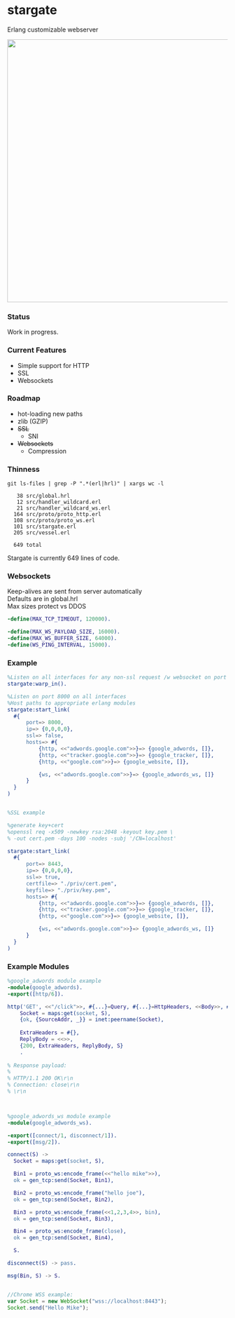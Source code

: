 # stargate
Erlang customizable webserver

<img src="http://i.imgur.com/8vmU7W4.jpg" width="960" height="600" />

### Status
Work in progress.  

### Current Features
- Simple support for HTTP  
- SSL  
- Websockets  

### Roadmap
- hot-loading new paths  
- zlib (GZIP)  
- ~~SSL~~  
  - SNI  
- ~~Websockets~~  
  - Compression  

### Thinness
```
git ls-files | grep -P ".*(erl|hrl)" | xargs wc -l

   38 src/global.hrl
   12 src/handler_wildcard.erl
   21 src/handler_wildcard_ws.erl
  164 src/proto/proto_http.erl
  108 src/proto/proto_ws.erl
  101 src/stargate.erl
  205 src/vessel.erl

  649 total
```

Stargate is currently 649 lines of code.


### Websockets
Keep-alives are sent from server automatically  
Defaults are in global.hrl  
Max sizes protect vs DDOS  

```erlang
-define(MAX_TCP_TIMEOUT, 120000).

-define(MAX_WS_PAYLOAD_SIZE, 16000).
-define(MAX_WS_BUFFER_SIZE, 64000).
-define(WS_PING_INTERVAL, 15000).
```

### Example
```erlang
%Listen on all interfaces for any non-ssl request /w websocket on port 8000
stargate:warp_in().

%Listen on port 8000 on all interfaces
%Host paths to appropriate erlang modules
stargate:start_link(
  #{
      port=> 8000,
      ip=> {0,0,0,0},
      ssl=> false,
      hosts=> #{
          {http, <<"adwords.google.com">>}=> {google_adwords, []},
          {http, <<"tracker.google.com">>}=> {google_tracker, []},
          {http, <<"google.com">>}=> {google_website, []},

          {ws, <<"adwords.google.com">>}=> {google_adwords_ws, []}
      }
  }
)


%SSL example

%generate key+cert
%openssl req -x509 -newkey rsa:2048 -keyout key.pem \
% -out cert.pem -days 100 -nodes -subj '/CN=localhost'

stargate:start_link(
  #{
      port=> 8443,
      ip=> {0,0,0,0},
      ssl=> true,
      certfile=> "./priv/cert.pem",
      keyfile=> "./priv/key.pem",
      hosts=> #{
          {http, <<"adwords.google.com">>}=> {google_adwords, []},
          {http, <<"tracker.google.com">>}=> {google_tracker, []},
          {http, <<"google.com">>}=> {google_website, []},

          {ws, <<"adwords.google.com">>}=> {google_adwords_ws, []}
      }
  }
)
```

### Example Modules

```erlang
%google_adwords module example
-module(google_adwords).
-export([http/6]).

http('GET', <<"/click">>, #{...}=Query, #{...}=HttpHeaders, <<Body>>, #{...}=S) ->
    Socket = maps:get(socket, S),
    {ok, {SourceAddr, _}} = inet:peername(Socket),
    
    ExtraHeaders = #{},
    ReplyBody = <<>>,
    {200, ExtraHeaders, ReplyBody, S}
    .
    
% Response payload:
%
% HTTP/1.1 200 OK\r\n
% Connection: close\r\n
% \r\n



%google_adwords_ws module example
-module(google_adwords_ws).

-export([connect/1, disconnect/1]).
-export([msg/2]).

connect(S) -> 
  Socket = maps:get(socket, S),

  Bin1 = proto_ws:encode_frame(<<"hello mike">>),
  ok = gen_tcp:send(Socket, Bin1),

  Bin2 = proto_ws:encode_frame("hello joe"),
  ok = gen_tcp:send(Socket, Bin2),

  Bin3 = proto_ws:encode_frame(<<1,2,3,4>>, bin),
  ok = gen_tcp:send(Socket, Bin3),

  Bin4 = proto_ws:encode_frame(close),
  ok = gen_tcp:send(Socket, Bin4),

  S.

disconnect(S) -> pass.

msg(Bin, S) -> S.
```

```javascript

//Chrome WSS example:
var Socket = new WebSocket("wss://localhost:8443");
Socket.send("Hello Mike");
```